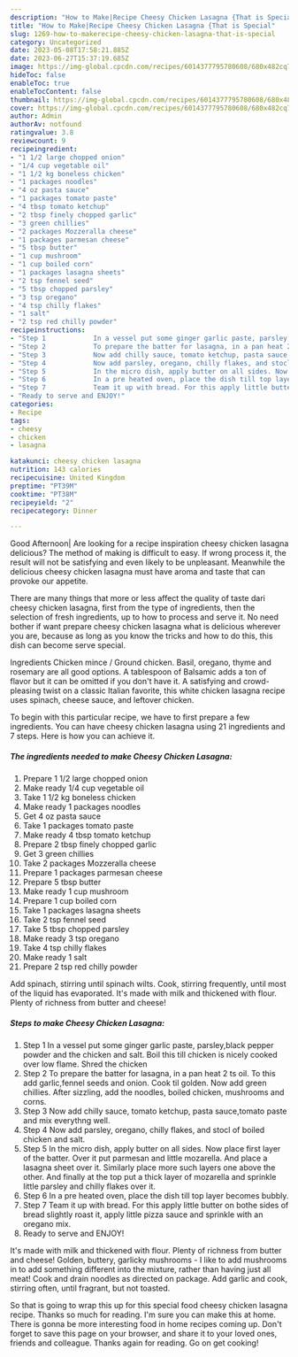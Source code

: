 ```yaml
---
description: "How to Make|Recipe Cheesy Chicken Lasagna {That is Special"
title: "How to Make|Recipe Cheesy Chicken Lasagna {That is Special"
slug: 1269-how-to-makerecipe-cheesy-chicken-lasagna-that-is-special
category: Uncategorized
date: 2023-05-08T17:58:21.885Z
date: 2023-06-27T15:37:19.685Z
image: https://img-global.cpcdn.com/recipes/6014377795780608/680x482cq70/cheesy-chicken-lasagna-recipe-main-photo.jpg
hideToc: false
enableToc: true
enableTocContent: false
thumbnail: https://img-global.cpcdn.com/recipes/6014377795780608/680x482cq70/cheesy-chicken-lasagna-recipe-main-photo.jpg
cover: https://img-global.cpcdn.com/recipes/6014377795780608/680x482cq70/cheesy-chicken-lasagna-recipe-main-photo.jpg
author: Admin
authorAv: notfound
ratingvalue: 3.8
reviewcount: 9
recipeingredient:
- "1 1/2 large chopped onion"
- "1/4 cup vegetable oil"
- "1 1/2 kg boneless chicken"
- "1 packages noodles"
- "4 oz pasta sauce"
- "1 packages tomato paste"
- "4 tbsp tomato ketchup"
- "2 tbsp finely chopped garlic"
- "3 green chillies"
- "2 packages Mozzeralla cheese"
- "1 packages parmesan cheese"
- "5 tbsp butter"
- "1 cup mushroom"
- "1 cup boiled corn"
- "1 packages lasagna sheets"
- "2 tsp fennel seed"
- "5 tbsp chopped parsley"
- "3 tsp oregano"
- "4 tsp chilly flakes"
- "1 salt"
- "2 tsp red chilly powder"
recipeinstructions:
- "Step 1            In a vessel put some ginger garlic paste, parsley,black pepper powder and the chicken and salt. Boil this till chicken is nicely cooked over low flame. Shred the chicken"
- "Step 2            To prepare the batter for lasagna, in a pan heat 2 ts oil. To this add garlic,fennel seeds and onion. Cook til golden. Now add green chillies. After sizzling, add the noodles, boiled chicken, mushrooms and corns."
- "Step 3            Now add chilly sauce, tomato ketchup, pasta sauce,tomato paste and mix everythng well."
- "Step 4            Now add parsley, oregano, chilly flakes, and stocl of boiled chicken and salt."
- "Step 5            In the micro dish, apply butter on all sides. Now place first layer of the batter. Over it put parmesan and little mozarella. And place a lasagna sheet over it. Similarly place more such layers one above the other. And finally at the top put a thick layer of mozarella and sprinkle little parsley and chilly flakes over it."
- "Step 6            In a pre heated oven, place the dish till top layer becomes bubbly."
- "Step 7            Team it up with bread. For this apply little butter on bothe sides of bread slightly roast it, apply little pizza sauce and sprinkle with an oregano mix."
- "Ready to serve and ENJOY!"
categories:
- Recipe
tags:
- cheesy
- chicken
- lasagna

katakunci: cheesy chicken lasagna 
nutrition: 143 calories
recipecuisine: United Kingdom
preptime: "PT39M"
cooktime: "PT38M"
recipeyield: "2"
recipecategory: Dinner

---
```



Good Afternoon| Are looking for a recipe inspiration cheesy chicken lasagna delicious? The method of making is difficult to easy. If wrong process it, the result will not be satisfying and even likely to be unpleasant. Meanwhile the delicious cheesy chicken lasagna must have aroma and taste that can provoke our appetite.






There are many things that more or less affect the quality of taste dari cheesy chicken lasagna, first from the type of ingredients, then the selection of fresh ingredients, up to how to process and serve it. No need bother if want prepare cheesy chicken lasagna what is delicious wherever you are, because as long as you know the tricks and how to do this, this dish can become serve  special.


Ingredients Chicken mince / Ground chicken. Basil, oregano, thyme and rosemary are all good options. A tablespoon of Balsamic adds a ton of flavor but it can be omitted if you don&#39;t have it. A satisfying and crowd-pleasing twist on a classic Italian favorite, this white chicken lasagna recipe uses spinach, cheese sauce, and leftover chicken.


To begin with this particular recipe, we have to first prepare a few ingredients. You can have cheesy chicken lasagna using 21 ingredients and 7 steps. Here is how you can achieve it.

<!--inarticleads1-->

##### The ingredients needed to make Cheesy Chicken Lasagna:

1. Prepare 1 1/2 large chopped onion
1. Make ready 1/4 cup vegetable oil
1. Take 1 1/2 kg boneless chicken
1. Make ready 1 packages noodles
1. Get 4 oz pasta sauce
1. Take 1 packages tomato paste
1. Make ready 4 tbsp tomato ketchup
1. Prepare 2 tbsp finely chopped garlic
1. Get 3 green chillies
1. Take 2 packages Mozzeralla cheese
1. Prepare 1 packages parmesan cheese
1. Prepare 5 tbsp butter
1. Make ready 1 cup mushroom
1. Prepare 1 cup boiled corn
1. Take 1 packages lasagna sheets
1. Take 2 tsp fennel seed
1. Take 5 tbsp chopped parsley
1. Make ready 3 tsp oregano
1. Take 4 tsp chilly flakes
1. Make ready 1 salt
1. Prepare 2 tsp red chilly powder


Add spinach, stirring until spinach wilts. Cook, stirring frequently, until most of the liquid has evaporated. It&#39;s made with milk and thickened with flour. Plenty of richness from butter and cheese! 

<!--inarticleads2-->

##### Steps to make Cheesy Chicken Lasagna:

1. Step 1            In a vessel put some ginger garlic paste, parsley,black pepper powder and the chicken and salt. Boil this till chicken is nicely cooked over low flame. Shred the chicken
1. Step 2            To prepare the batter for lasagna, in a pan heat 2 ts oil. To this add garlic,fennel seeds and onion. Cook til golden. Now add green chillies. After sizzling, add the noodles, boiled chicken, mushrooms and corns.
1. Step 3            Now add chilly sauce, tomato ketchup, pasta sauce,tomato paste and mix everythng well.
1. Step 4            Now add parsley, oregano, chilly flakes, and stocl of boiled chicken and salt.
1. Step 5            In the micro dish, apply butter on all sides. Now place first layer of the batter. Over it put parmesan and little mozarella. And place a lasagna sheet over it. Similarly place more such layers one above the other. And finally at the top put a thick layer of mozarella and sprinkle little parsley and chilly flakes over it.
1. Step 6            In a pre heated oven, place the dish till top layer becomes bubbly.
1. Step 7            Team it up with bread. For this apply little butter on bothe sides of bread slightly roast it, apply little pizza sauce and sprinkle with an oregano mix.
1. Ready to serve and ENJOY!

It&#39;s made with milk and thickened with flour. Plenty of richness from butter and cheese! Golden, buttery, garlicky mushrooms - I like to add mushrooms in to add something different into the mixture, rather than having just all meat! Cook and drain noodles as directed on package. Add garlic and cook, stirring often, until fragrant, but not toasted. 

So that is going to wrap this up for this special food cheesy chicken lasagna recipe. Thanks so much for reading. I'm sure you can make this at home. There is gonna be more interesting food in home recipes coming up. Don't forget to save this page on your browser, and share it to your loved ones, friends and colleague. Thanks again for reading. Go on get cooking!
